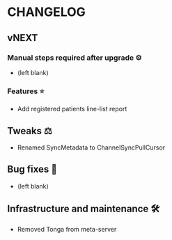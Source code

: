# CHANGELOG

## vNEXT

### Manual steps required after upgrade ⚙

- (left blank)

### Features ⭐

- Add registered patients line-list report

## Tweaks ⚖️

- Renamed SyncMetadata to ChannelSyncPullCursor

## Bug fixes 🐛

- (left blank)

## Infrastructure and maintenance 🛠

- Removed Tonga from meta-server
